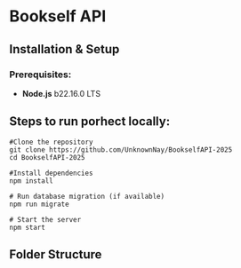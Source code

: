 # Bookself API
## Installation & Setup
### Prerequisites:
- **Node.js** b22.16.0 LTS

## Steps to run porhect locally:
```
#Clone the repository
git clone https://github.com/UnknownNay/BookselfAPI-2025
cd BookselfAPI-2025

#Install dependencies
npm install

# Run database migration (if available)
npm run migrate

# Start the server
npm start
```

## Folder Structure

